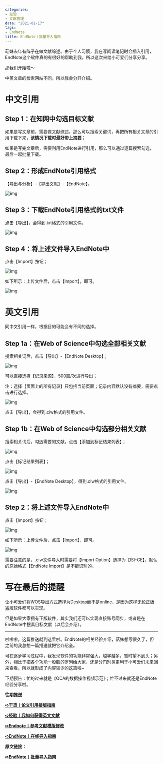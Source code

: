 ```yaml
---
categories:
- 经验
- 文献管理
date: "2021-01-17"
tags:
- EndNote
title: EndNote丨批量导入指南
---
```


萜妹去年有阵子在做文献综述。由于个人习惯，我在写阅读笔记时会插入引用，EndNote这个软件真的有很好的帮助到我，所以这次来给小可爱们分享分享。

<!--more-->

那我们开始啦～

中英文章的检索网站不同，所以我会分开介绍。

# **中文引用**

## **Step 1：在知网中勾选目标文献**

如果是写文章前，需要做文献综述，那么可以搜索关键词，再把所有相关文章的引用下载下来，**该情况下载时最好带上摘要**；

如果是写完文章后，需要利用EndNote进行引用，那么可以通过逐篇搜索勾选，最后一起批量下载。

## **Step 2：形成EndNote引用格式**

【导出与分析】-【导出文献】-【EndNote】。

![img](https://tie-1315290370.cos.ap-beijing.myqcloud.com/TIE/202309112334585.png)

## **Step 3：下载EndNote引用格式的txt文件**

点击【导出】，会得到.txt格式的引用文件。

![img](https://tie-1315290370.cos.ap-beijing.myqcloud.com/TIE/202309112334053.png)

## **Step 4：将上述文件导入EndNote中**

点击【Import】按钮；

![img](https://tie-1315290370.cos.ap-beijing.myqcloud.com/TIE/202309112334556.png)

如下所示：上传文件后，点击【Import】，即可。

![img](https://tie-1315290370.cos.ap-beijing.myqcloud.com/TIE/202309112334126.png)

# **英文引用**

同中文引用一样，根据目的可能会有不同的选择。

## **Step 1a：在Web of Science中勾选全部相关文献**

搜索相关词后，点击【导出】-【EndNote Desktop】；

![img](https://tie-1315290370.cos.ap-beijing.myqcloud.com/TIE/202309112334646.png)

可以直接选择【记录来源】，500篇/次进行导出；

注：选择【页面上的所有记录】只包括当前页面；记录内容默认没有摘要，需要点击进行选择。

![img](https://tie-1315290370.cos.ap-beijing.myqcloud.com/TIE/202309112334725.png)

点击【导出】，会得到.ciw格式的引用文件。

## **Step 1b：在Web of Science中勾选部分相关文献**

搜索相关词后，勾选需要的文献，点击【添加到标记结果列表】；

![img](https://tie-1315290370.cos.ap-beijing.myqcloud.com/TIE/202309112334321.png)

点击【标记结果列表】；

![img](https://tie-1315290370.cos.ap-beijing.myqcloud.com/TIE/202309112334640.png)

点击【导出】-【EndNote Desktop】，得到.ciw格式的引用文件。

![img](https://tie-1315290370.cos.ap-beijing.myqcloud.com/TIE/202309112334661.png)

## **Step 2：将上述文件导入EndNote中**

点击【Import】按钮；

![img](https://tie-1315290370.cos.ap-beijing.myqcloud.com/TIE/202309112334126.png)

如下所示：上传文件后，点击【Import】，即可。

![img](https://tie-1315290370.cos.ap-beijing.myqcloud.com/TIE/202309112334235.png)

需要注意的是，.ciw文件导入时需要将【Import Option】选择为【ISI-CE】，默认的原始格式【EndNote Import】是不能识别的。

# **写在最后的提醒**

让小可爱们将WOS导出方式选择为Desktop而不是online，是因为这样无论正版盗版软件都可以实现。

但是如果大家拥有正版软件，其实我们还可以实现直接账号同步，或者是在EndNote中搜素目标文献（以后会介绍）。

------

啦啦啦，这篇推送就到这里啦。EndNote的相关经验介绍，萜妹想写很久了，但之前的我总想一篇推送就把它介绍全。

可在逐步学习过程中，我发现软件的功能非常强大，越学越多，暂时望不到头；另外，相比于把各个功能一股脑的罗列给大家，还是分门别类更利于小可爱们未来回来查看，所以就形成了内容较少的这篇啦~

下期预告：忙的过来就是《QCA的数据操作视频示范》；忙不过来就还是EndNote经验分享啦。

**往期推送**

**[➪干货丨论文引用排版指南](https://mp.weixin.qq.com/s?__biz=MzIwMDk1OTM2OQ==&mid=2247484874&idx=1&sn=6ad4750ef642f957726c6b75c2d0d003&chksm=96f4712ca183f83a528b233afce00a29818df8a3c7dcaecfd708512088c30801664d1bd31b96&token=791817677&lang=zh_CN&scene=21#wechat_redirect)**

**[➪经验丨我如何获得英文文献](https://mp.weixin.qq.com/s?__biz=MzIwMDk1OTM2OQ==&mid=2247485763&idx=1&sn=169852790b24e6f8643a2e00af97699e&chksm=96f47da5a183f4b358fb26e50902837726448b38fd258fd7c8c980e767e02b1ff5bc7218566e&token=791817677&lang=zh_CN&scene=21#wechat_redirect)**

**[➪Endnote丨参考文献模版修改](https://mp.weixin.qq.com/s?__biz=MzIwMDk1OTM2OQ==&mid=2247485326&idx=1&sn=594ce9da3f58ab113480e97532af81d2&chksm=96f47368a183fa7e2f788114237658d6db1623d01789d251af066f7590276011b9a7c870f3bc&token=791817677&lang=zh_CN&scene=21#wechat_redirect)**

**[➪EndNote丨在线导入指南](https://mp.weixin.qq.com/s?__biz=MzIwMDk1OTM2OQ==&mid=2247485837&idx=1&sn=401a85546a70ec47d36fbb2dc738a1b7&chksm=96f47d6ba183f47d265057f7a2c3bb4a82c99f27ee7b636cb3efb93d32058407abd01602a43a#rd)**

**原文链接：**

**[➪EndNote丨批量导入指南](https://mp.weixin.qq.com/s?__biz=MzIwMDk1OTM2OQ==&mid=2247485830&idx=1&sn=d23f298b43de8a69e4511b6e64b642b1&chksm=96f47d60a183f476c1b3286f6102d28b2d3c4ef319e0482ce93b12ce0b06b02db3f146052ee2&token=1865948541&lang=zh_CN&scene=21#wechat_redirect)**

